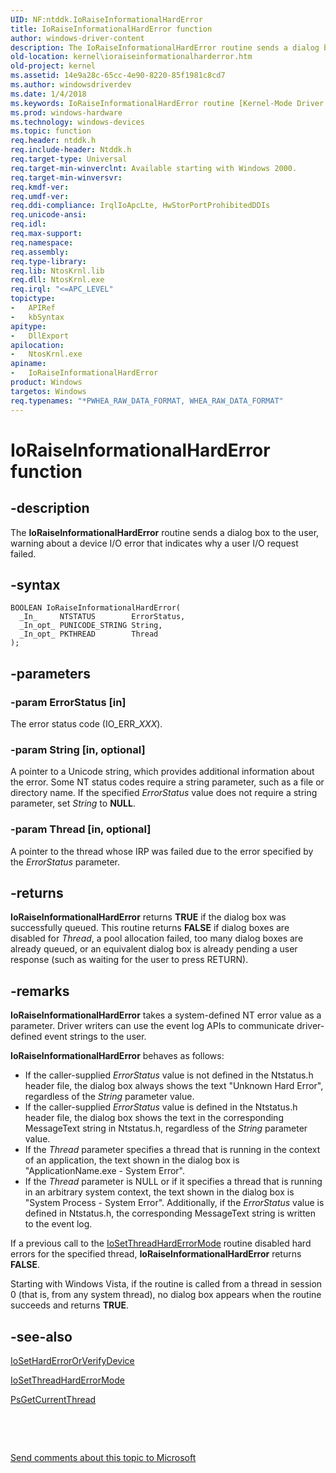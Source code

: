 ```yaml
---
UID: NF:ntddk.IoRaiseInformationalHardError
title: IoRaiseInformationalHardError function
author: windows-driver-content
description: The IoRaiseInformationalHardError routine sends a dialog box to the user, warning about a device I/O error that indicates why a user I/O request failed.
old-location: kernel\ioraiseinformationalharderror.htm
old-project: kernel
ms.assetid: 14e9a28c-65cc-4e90-8220-85f1981c8cd7
ms.author: windowsdriverdev
ms.date: 1/4/2018
ms.keywords: IoRaiseInformationalHardError routine [Kernel-Mode Driver Architecture], k104_7af16dc2-0500-411e-962a-7d8c1fe40ba0.xml, kernel.ioraiseinformationalharderror, IoRaiseInformationalHardError, ntddk/IoRaiseInformationalHardError
ms.prod: windows-hardware
ms.technology: windows-devices
ms.topic: function
req.header: ntddk.h
req.include-header: Ntddk.h
req.target-type: Universal
req.target-min-winverclnt: Available starting with Windows 2000.
req.target-min-winversvr: 
req.kmdf-ver: 
req.umdf-ver: 
req.ddi-compliance: IrqlIoApcLte, HwStorPortProhibitedDDIs
req.unicode-ansi: 
req.idl: 
req.max-support: 
req.namespace: 
req.assembly: 
req.type-library: 
req.lib: NtosKrnl.lib
req.dll: NtosKrnl.exe
req.irql: "<=APC_LEVEL"
topictype:
-	APIRef
-	kbSyntax
apitype:
-	DllExport
apilocation:
-	NtosKrnl.exe
apiname:
-	IoRaiseInformationalHardError
product: Windows
targetos: Windows
req.typenames: "*PWHEA_RAW_DATA_FORMAT, WHEA_RAW_DATA_FORMAT"
---
```


# IoRaiseInformationalHardError function


## -description


The <b>IoRaiseInformationalHardError</b> routine sends a dialog box to the user, warning about a device I/O error that indicates why a user I/O request failed.


## -syntax


````
BOOLEAN IoRaiseInformationalHardError(
  _In_     NTSTATUS        ErrorStatus,
  _In_opt_ PUNICODE_STRING String,
  _In_opt_ PKTHREAD        Thread
);
````


## -parameters




### -param ErrorStatus [in]

The error status code (IO_ERR_<i>XXX</i>). 


### -param String [in, optional]

A pointer to a Unicode string, which provides additional information about the error. Some NT status codes require a string parameter, such as a file or directory name. If the specified <i>ErrorStatus</i> value does not require a string parameter, set <i>String</i> to <b>NULL</b>.


### -param Thread [in, optional]

A pointer to the thread whose IRP was failed due to the error specified by the <i>ErrorStatus</i> parameter.


## -returns



<b>IoRaiseInformationalHardError</b> returns <b>TRUE</b> if the dialog box was successfully queued. This routine returns <b>FALSE</b> if dialog boxes are disabled for <i>Thread</i>, a pool allocation failed, too many dialog boxes are already queued, or an equivalent dialog box is already pending a user response (such as waiting for the user to press RETURN).




## -remarks



<b>IoRaiseInformationalHardError</b> takes a system-defined NT error value as a parameter. Driver writers can use the event log APIs to communicate driver-defined event strings to the user.

<b>IoRaiseInformationalHardError</b> behaves as follows:

<ul>
<li>If the caller-supplied <i>ErrorStatus</i> value is not defined in the Ntstatus.h header file, the dialog box always shows the text "Unknown Hard Error", regardless of the <i>String</i> parameter value.</li>
<li>If the caller-supplied <i>ErrorStatus</i> value is defined in the Ntstatus.h header file, the dialog box shows the text in the corresponding MessageText string in Ntstatus.h, regardless of the <i>String</i> parameter value.</li>
<li>If the <i>Thread</i> parameter specifies a thread that is running in the context of an application, the text shown in the dialog box is "ApplicationName.exe - System Error".</li>
<li>If the <i>Thread</i> parameter is NULL or if it specifies a thread that is running in an arbitrary system context, the text shown in the dialog box is "System Process - System Error". Additionally, if the <i>ErrorStatus</i> value is defined in Ntstatus.h, the corresponding MessageText string is written to the event log.</li>
</ul>
If a previous call to the <a href="..\ntddk\nf-ntddk-iosetthreadharderrormode.md">IoSetThreadHardErrorMode</a> routine disabled hard errors for the specified thread, <b>IoRaiseInformationalHardError</b> returns <b>FALSE</b>.

Starting with Windows Vista, if the routine is called from a thread in session 0 (that is, from any system thread), no dialog box appears when the routine succeeds and returns <b>TRUE</b>.




## -see-also

<a href="..\ntddk\nf-ntddk-iosetharderrororverifydevice.md">IoSetHardErrorOrVerifyDevice</a>



<a href="..\ntddk\nf-ntddk-iosetthreadharderrormode.md">IoSetThreadHardErrorMode</a>



<a href="..\wdm\nf-wdm-psgetcurrentthread.md">PsGetCurrentThread</a>



 

 

<a href="mailto:wsddocfb@microsoft.com?subject=Documentation%20feedback [kernel\kernel]:%20IoRaiseInformationalHardError routine%20 RELEASE:%20(1/4/2018)&amp;body=%0A%0APRIVACY STATEMENT%0A%0AWe use your feedback to improve the documentation. We don't use your email address for any other purpose, and we'll remove your email address from our system after the issue that you're reporting is fixed. While we're working to fix this issue, we might send you an email message to ask for more info. Later, we might also send you an email message to let you know that we've addressed your feedback.%0A%0AFor more info about Microsoft's privacy policy, see http://privacy.microsoft.com/en-us/default.aspx." title="Send comments about this topic to Microsoft">Send comments about this topic to Microsoft</a>

